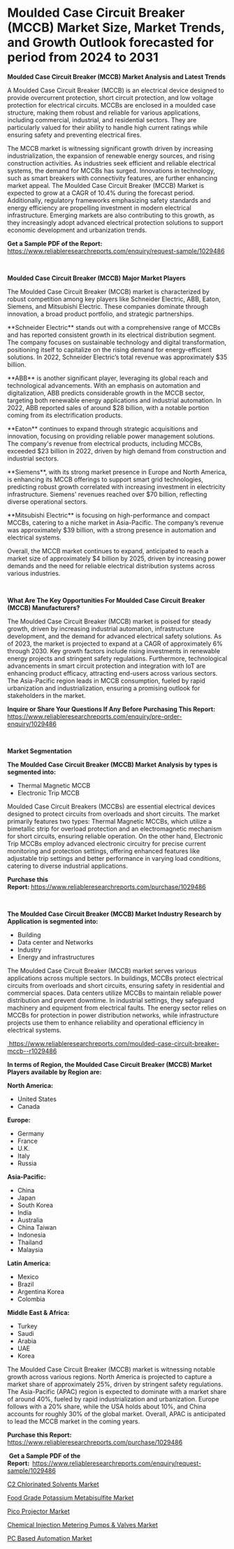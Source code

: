 <p><h1>Moulded Case Circuit Breaker (MCCB) Market Size, Market Trends, and Growth Outlook forecasted for period from 2024 to 2031</h1></p><p><strong>Moulded Case Circuit Breaker (MCCB) Market Analysis and Latest Trends</strong></p>
<p><p>A Moulded Case Circuit Breaker (MCCB) is an electrical device designed to provide overcurrent protection, short circuit protection, and low voltage protection for electrical circuits. MCCBs are enclosed in a moulded case structure, making them robust and reliable for various applications, including commercial, industrial, and residential sectors. They are particularly valued for their ability to handle high current ratings while ensuring safety and preventing electrical fires.</p><p>The MCCB market is witnessing significant growth driven by increasing industrialization, the expansion of renewable energy sources, and rising construction activities. As industries seek efficient and reliable electrical systems, the demand for MCCBs has surged. Innovations in technology, such as smart breakers with connectivity features, are further enhancing market appeal. The Moulded Case Circuit Breaker (MCCB) Market is expected to grow at a CAGR of 10.4% during the forecast period. Additionally, regulatory frameworks emphasizing safety standards and energy efficiency are propelling investment in modern electrical infrastructure. Emerging markets are also contributing to this growth, as they increasingly adopt advanced electrical protection solutions to support economic development and urbanization trends.</p></p>
<p><strong>Get a Sample PDF of the Report:&nbsp;</strong> <a href="https://www.reliableresearchreports.com/enquiry/request-sample/1029486">https://www.reliableresearchreports.com/enquiry/request-sample/1029486</a></p>
<p>&nbsp;</p>
<p><strong>Moulded Case Circuit Breaker (MCCB) Major Market Players</strong></p>
<p><p>The Moulded Case Circuit Breaker (MCCB) market is characterized by robust competition among key players like Schneider Electric, ABB, Eaton, Siemens, and Mitsubishi Electric. These companies dominate through innovation, a broad product portfolio, and strategic partnerships.</p><p>**Schneider Electric** stands out with a comprehensive range of MCCBs and has reported consistent growth in its electrical distribution segment. The company focuses on sustainable technology and digital transformation, positioning itself to capitalize on the rising demand for energy-efficient solutions. In 2022, Schneider Electric’s total revenue was approximately $35 billion.</p><p>**ABB** is another significant player, leveraging its global reach and technological advancements. With an emphasis on automation and digitalization, ABB predicts considerable growth in the MCCB sector, targeting both renewable energy applications and industrial automation. In 2022, ABB reported sales of around $28 billion, with a notable portion coming from its electrification products.</p><p>**Eaton** continues to expand through strategic acquisitions and innovation, focusing on providing reliable power management solutions. The company's revenue from electrical products, including MCCBs, exceeded $23 billion in 2022, driven by high demand from construction and industrial sectors.</p><p>**Siemens**, with its strong market presence in Europe and North America, is enhancing its MCCB offerings to support smart grid technologies, predicting robust growth correlated with increasing investment in electricity infrastructure. Siemens' revenues reached over $70 billion, reflecting diverse operational sectors.</p><p>**Mitsubishi Electric** is focusing on high-performance and compact MCCBs, catering to a niche market in Asia-Pacific. The company’s revenue was approximately $39 billion, with a strong presence in automation and electrical systems.</p><p>Overall, the MCCB market continues to expand, anticipated to reach a market size of approximately $4 billion by 2025, driven by increasing power demands and the need for reliable electrical distribution systems across various industries.</p></p>
<p>&nbsp;</p>
<p><strong>What Are The Key Opportunities For Moulded Case Circuit Breaker (MCCB) Manufacturers?</strong></p>
<p><p>The Moulded Case Circuit Breaker (MCCB) market is poised for steady growth, driven by increasing industrial automation, infrastructure development, and the demand for advanced electrical safety solutions. As of 2023, the market is projected to expand at a CAGR of approximately 6% through 2030. Key growth factors include rising investments in renewable energy projects and stringent safety regulations. Furthermore, technological advancements in smart circuit protection and integration with IoT are enhancing product efficacy, attracting end-users across various sectors. The Asia-Pacific region leads in MCCB consumption, fueled by rapid urbanization and industrialization, ensuring a promising outlook for stakeholders in the market.</p></p>
<p><strong>Inquire or Share Your Questions If Any Before Purchasing This Report:</strong> <a href="https://www.reliableresearchreports.com/enquiry/pre-order-enquiry/1029486">https://www.reliableresearchreports.com/enquiry/pre-order-enquiry/1029486</a></p>
<p>&nbsp;</p>
<p><strong>Market Segmentation</strong></p>
<p><strong>The Moulded Case Circuit Breaker (MCCB) Market Analysis by types is segmented into:</strong></p>
<p><ul><li>Thermal Magnetic MCCB</li><li>Electronic Trip MCCB</li></ul></p>
<p><p>Moulded Case Circuit Breakers (MCCBs) are essential electrical devices designed to protect circuits from overloads and short circuits. The market primarily features two types: Thermal Magnetic MCCBs, which utilize a bimetallic strip for overload protection and an electromagnetic mechanism for short circuits, ensuring reliable operation. On the other hand, Electronic Trip MCCBs employ advanced electronic circuitry for precise current monitoring and protection settings, offering enhanced features like adjustable trip settings and better performance in varying load conditions, catering to diverse industrial applications.</p></p>
<p><strong>Purchase this Report:&nbsp;</strong><a href="https://www.reliableresearchreports.com/purchase/1029486">https://www.reliableresearchreports.com/purchase/1029486</a></p>
<p>&nbsp;</p>
<p><strong>The Moulded Case Circuit Breaker (MCCB) Market Industry Research by Application is segmented into:</strong></p>
<p><ul><li>Building</li><li>Data center and Networks</li><li>Industry</li><li>Energy and infrastructures</li></ul></p>
<p><p>The Moulded Case Circuit Breaker (MCCB) market serves various applications across multiple sectors. In buildings, MCCBs protect electrical circuits from overloads and short circuits, ensuring safety in residential and commercial spaces. Data centers utilize MCCBs to maintain reliable power distribution and prevent downtime. In industrial settings, they safeguard machinery and equipment from electrical faults. The energy sector relies on MCCBs for protection in power distribution networks, while infrastructure projects use them to enhance reliability and operational efficiency in electrical systems.</p></p>
<p><a href="https://www.reliableresearchreports.com/moulded-case-circuit-breaker-mccb--r1029486">&nbsp;https://www.reliableresearchreports.com/moulded-case-circuit-breaker-mccb--r1029486</a></p>
<p><strong>In terms of Region, the Moulded Case Circuit Breaker (MCCB) Market Players available by Region are:</strong></p>
<p>
    <p> <strong> North America: </strong>
        <ul>
            <li>United States</li>
            <li>Canada</li>
        </ul>
        </p> 
    <p> <strong> Europe: </strong>
        <ul>
            <li>Germany</li>
            <li>France</li>
            <li>U.K.</li>
            <li>Italy</li>
            <li>Russia</li>
        </ul>
        </p> 
    <p> <strong> Asia-Pacific: </strong>
        <ul>
            <li>China</li>
            <li>Japan</li>
            <li>South Korea</li>
            <li>India</li>
            <li>Australia</li>
            <li>China Taiwan</li>
            <li>Indonesia</li>
            <li>Thailand</li>
            <li>Malaysia</li>
        </ul>
        </p> 
    <p> <strong> Latin America: </strong>
        <ul>
            <li>Mexico</li>
            <li>Brazil</li>
            <li>Argentina Korea</li>
            <li>Colombia</li>
        </ul>
        </p> 
    <p> <strong> Middle East & Africa: </strong>
        <ul>
            <li>Turkey</li>
            <li>Saudi</li>
            <li>Arabia</li>
            <li>UAE</li>
            <li>Korea</li>
        </ul>
    </p>
    </p>
<p><p>The Moulded Case Circuit Breaker (MCCB) market is witnessing notable growth across various regions. North America is projected to capture a market share of approximately 25%, driven by stringent safety regulations. The Asia-Pacific (APAC) region is expected to dominate with a market share of around 40%, fueled by rapid industrialization and urbanization. Europe follows with a 20% share, while the USA holds about 10%, and China accounts for roughly 30% of the global market. Overall, APAC is anticipated to lead the MCCB market in the coming years.</p></p>
<p><strong>Purchase this Report: </strong><a href="https://www.reliableresearchreports.com/purchase/1029486">https://www.reliableresearchreports.com/purchase/1029486</a></p>
<p>&nbsp;<strong>Get a Sample PDF of the Report:&nbsp;&nbsp;</strong><a href="https://www.reliableresearchreports.com/enquiry/request-sample/1029486">https://www.reliableresearchreports.com/enquiry/request-sample/1029486</a></p>
<p><strong></strong></p>
<p><p><a href="https://issuu.com/reportprime-2/docs/c2-chlorinated-solvents-market-size_b50e2dd5c7c423">C2 Chlorinated Solvents Market</a></p><p><a href="https://medium.com/@foxworth8231/food-grade-potassium-metabisulfite-market-size-growth-trends-statistics-forecasts-2024-2b364e5ef5cd">Food Grade Potassium Metabisulfite Market</a></p><p><a href="https://github.com/marloy8/Market-Research-Report-List-6/blob/main/pico-projector-market.md">Pico Projector Market</a></p><p><a href="https://issuu.com/reportprime-2/docs/chemical-injection-metering-pumps-v_5a3e398423f072">Chemical Injection Metering Pumps & Valves Market</a></p><p><a href="https://www.linkedin.com/pulse/booming-pc-based-automation-market-sector-analysis-growth-projections-wco0c?trackingId=Hb%2BK8AWKSgC7e1XTqbkokA%3D%3D">PC Based Automation Market</a></p></p>